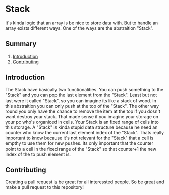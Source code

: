 # Stack

It's kinda logic that an array is be nice to store data with. But to handle an array exists different ways. One of the ways are the abstraition "Stack". 

## Summary

1. [Introduction](#Introduction)
2. [Contributing](#Contributing)
## Introduction

The Stack have basically two functionalities. You can push something to the "Stack" and you can pop the last element from the "Stack". Least but not last were it called "Stack", so you can imagine its like a stack of wood. In this abstraition you can only push at the top of the "Stack". The other way round you only have the chance to remove the item at the top if you dosn't want destroy your stack. That made sense if you imagine your storage on your pc who's organiced in cells. Your Stack is an fixed range of cells into this storage. A "Stack" is kinda stupid data structure because he need an counter who know the current last element index of the "Stack". Thats really important to know because it's not relevant for the "Stack" that a cell is empthy to use them for new pushes. Its only important that the counter point to a cell in the fixed range of the "Stack" so that counter+1 the new index of the to push element is.

## Contributing

Creating a pull request is be great for all interessted people. So be great and make a pull request to this repository!